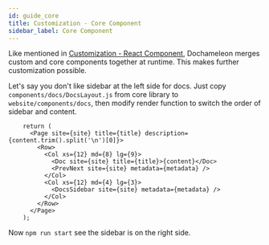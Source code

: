 ```yaml
---
id: guide_core
title: Customization - Core Component
sidebar_label: Core Component
---
```


Like mentioned in [Customization - React Component](./guide_react.html), Dochameleon merges custom and core components together at runtime. This makes further customization possible.

Let's say you don't like sidebar at the left side for docs. Just copy `components/docs/DocsLayout.js` from core library to `website/components/docs`, then modify render function to switch the order of sidebar and content.

```
    return (
      <Page site={site} title={title} description={content.trim().split('\n')[0]}>
        <Row>
          <Col xs={12} md={8} lg={9}>
            <Doc site={site} title={title}>{content}</Doc>
            <PrevNext site={site} metadata={metadata} />
          </Col>
          <Col xs={12} md={4} lg={3}>
            <DocsSidebar site={site} metadata={metadata} />
          </Col>
        </Row>
      </Page>
    );
```

Now `npm run start` see the sidebar is on the right side.
